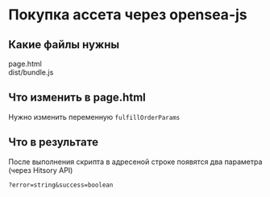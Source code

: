 # Покупка ассета через opensea-js
## Какие файлы нужны
page.html  
dist/bundle.js

## Что изменить в page.html
Нужно изменить переменную `fulfillOrderParams`

## Что в результате
После выполнения скрипта в адресеной строке появятся два параметра (через Hitsory API)

`?error=string&success=boolean`
